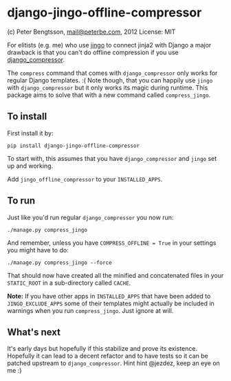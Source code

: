 django-jingo-offline-compressor
===============================

(c) Peter Bengtsson, <mail@peterbe.com>, 2012
License: MIT

For elitists (e.g. me) who use
[jingo](https://github.com/jbalogh/jingo) to connect jinja2 with
Django a major drawback is that you can't do offline compression if
you use
[django_compressor](https://github.com/jezdez/django_compressor).     

The `compress` command that comes with `django_compressor` only works
for regular Django templates. :( 
Note though, that you can happily use `jingo` with `django_compressor`
but it only works its magic during runtime. This package aims to solve
that with a new command called `compress_jingo`.  

To install
----------

First install it by:

```
pip install django-jingo-offline-compressor
```

To start with, this assumes that you have `django_compressor` and
`jingo` set up and working. 

Add `jingo_offline_compressor` to your `INSTALLED_APPS`.

To run
------

Just like you'd run regular `django_compressor` you now run:

```
./manage.py compress_jingo
```

And remember, unless you have `COMPRESS_OFFLINE = True` in your
settings you might have to do: 

```
./manage.py compress_jingo --force
```

That should now have created all the minified and concatenated files
in your `STATIC_ROOT` in a sub-directory called `CACHE`.   

**Note:** If you have other apps in `INSTALLED_APPS` that have been
added to `JINGO_EXCLUDE_APPS` some of their templates might actually
be included in warnings when you run `compress_jingo`. Just ignore at
will.     

What's next
-----------

It's early days but hopefully if this stabilize and prove its
existence. Hopefully it can lead to a decent refactor and to have
tests so it can be patched upstream to `django_compressor`. Hint hint
@jezdez, keep an eye on me :)     


